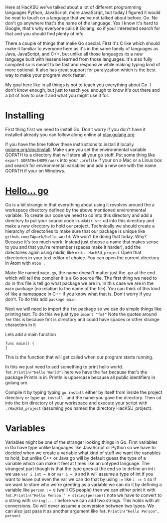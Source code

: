 Here at HacKSU we've talked about a lot of different programming languages
Python, JavaScript, more JavaScript, but today I figured it would be neat to touch
on a language that we've not talked about before. Go. No don't go anywhere that's
the name of the language. Yes I know it's hard to Google, that's why everyone calls
it Golang, so if your interested search for that and you should find plenty of info.

There a couple of things that make Go special. First it's C like which should make
it familiar to everyone here as it's in the same family of languages as Java,
JavaScript, and C++, but unlike all those languages its a new language built with
lessens learned from those languages. It's also fully compiled so is meant to be
fast and responsive while making typing kind of more optional. It also has great
support for paralyzation which is the best way to make your program work faster.

My goal here like in all things is not to teach you everything about Go. I don't know enough,
but just to teach you enough to know it's out there and a bit of how to use it
and what you might use it for.

# Installing

First thing first we need to install Go. Don't worry if you don't have it installed
already you can follow along online at [play.golang.org](https://play.golang.org/).

If you have the time follow these instructions to install it locally
[golang.org/doc/install](https://golang.org/doc/install). Make sure you set the
environmental variable GOPATH to a directory that will store all your go stuff. Put some
thing like `export GOPATH=$HOME/work` into your `.profile` if your on a Mac or a
Linux box and search for environmental variables and add a new one with the name
GOPATH if your on Windows.

# [Hello... go](https://github.com/hacksu/go-example/tree/70e55a6f72001daaaa82c729ab8f23d8e6f21599)

Go is a bit strange in that everything about using it revolves around the a workspace
directory defined by the above mentioned environmental variable. To create our code
we need to cd into this directory and add a directory to put your source code in.
`mkdir src` cd into this directory and make a new directory to hold our project.
Technically we should create a hierarchy of directories to make sure that our package is
unique like `github.com/IApark/hello_world`. We won't be doing that today. Why?
Because it's too much work. Instead just choose a name that makes sense to you
and that you're remember (spaces make it harder), add the directories again using
mkdir, like `mkdir HacKSU_project` Open that directories in your text editor of
choice. You can open the current directory in Atom with `Atom .`

Make file named `main.go`, the name doesn't matter just the .go at the end which
will tell the compiler it is a Go source file. The first thing we need to do in
this file is tell go what package we are in. In this case we are in the `main`
package (no relation to the name of the file). You can think of this kind of like
a namespace in C++ if you know what that is. Don't worry if you don't. To do
this add `package main`

Next we will need to import the `fmt` package so we can do simple things like printing
text. To do this we just type `import "fmt"` Note the quotes around `fmt` this is
because fmt is directory and could have spaces or other strange characters in it

Lets add a main function

    func main() {
    }

This is the function that will get called when our program starts running.

In this we just need to add something to print hello world. `fmt.Println("Hello World")`
here we have the `fmt` because that's the package Println is in. Println is uppercase
because all public identifiers in golang are.

Compile it by typing typing `go install` either by itself from inside the project
directory or type `go install ` and the name you gave the directory. Then cd into
the bin directory of your workspace and execute your script with `./HacKSU_project`
(assuming you named the directory HacKSU_project).


# Variables

Variables might be one of the stranger looking things in Go. First variables in
Go have type unlike languages like JavaScript or Python so we have to decided when
we create a variable what kind of stuff we want the variables to hold, but unlike C++
or Java go will by default guess the type of a variable which can make it feel
at times like an untyped language. The strangest part though is that the type goes at
the end so to define an int i we use `var i int = 0` or `var i = 0` and it will
assume a type of int if you want to leave out even the var we can do that by using
`:=` like `i := 1` so if we want to store who we're greeting as a variable we can
do it by defining a variable like `person := 0` (we'll CS people) then we can either
print it with `fmt.Println("Hello Person " + string(person))` note we have to convert
to a string with `string(...)` before we can add two strings. This holds with all
conversions. Go will never assume a conversion between two types. We can also just
pass it as another argument like `fmt.Println("Hello Person", person)`

